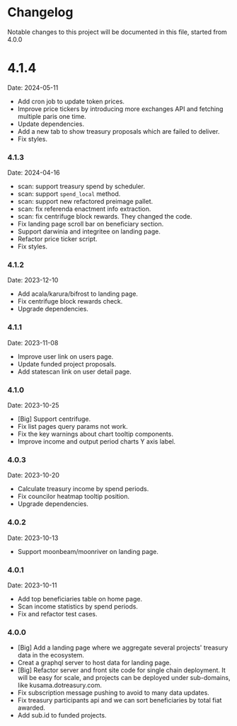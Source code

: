 # Changelog

Notable changes to this project will be documented in this file, started from 4.0.0

# 4.1.4

Date: 2024-05-11

- Add cron job to update token prices.
- Improve price tickers by introducing more exchanges API and fetching multiple paris one time.
- Update dependencies.
- Add a new tab to show treasury proposals which are failed to deliver.
- Fix styles.

### 4.1.3

Date: 2024-04-16

- scan: support treasury spend by scheduler.
- scan: support `spend_local` method.
- scan: support new refactored preimage pallet.
- scan: fix referenda enactment info extraction.
- scan: fix centrifuge block rewards. They changed the code.
- Fix landing page scroll bar on beneficiary section.
- Support darwinia and integritee on landing page.
- Refactor price ticker script.
- Fix styles.

### 4.1.2

Date: 2023-12-10

- Add acala/karura/bifrost to landing page.
- Fix centrifuge block rewards check.
- Upgrade dependencies.

### 4.1.1

Date: 2023-11-08

- Improve user link on users page.
- Update funded project proposals.
- Add statescan link on user detail page.

### 4.1.0

Date: 2023-10-25

- [Big] Support centrifuge.
- Fix list pages query params not work.
- Fix the key warnings about chart tooltip components.
- Improve income and output period charts Y axis label.

### 4.0.3

Date: 2023-10-20

- Calculate treasury income by spend periods.
- Fix councilor heatmap tooltip position.
- Upgrade dependencies.

### 4.0.2

Date: 2023-10-13

- Support moonbeam/moonriver on landing page.

### 4.0.1

Date: 2023-10-11

- Add top beneficiaries table on home page.
- Scan income statistics by spend periods.
- Fix and refactor test cases.

### 4.0.0

- [Big] Add a landing page where we aggregate several projects' treasury data in the ecosystem.
- Creat a graphql server to host data for landing page.
- [Big] Refactor server and front site code for single chain deployment. It will be easy for scale, and projects can be
  deployed under sub-domains, like kusama.dotreasury.com.
- Fix subscription message pushing to avoid to many data updates.
- Fix treasury participants api and we can sort beneficiaries by total fiat awarded.
- Add sub.id to funded projects.
